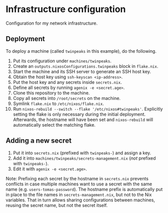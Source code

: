# Infrastructure configuration

Configuration for my network infrastructure.

## Deployment

To deploy a machine (called `twinpeaks` in this example), do the following.

1. Put its configuration under `machines/twinpeaks`.
2. Create an `outputs.nixosConfigurations.twinpeaks` block in `flake.nix`.
3. Start the machine and its SSH server to generate an SSH host key.
4. Obtain the host key using `ssh-keyscan <ip-address>`.
5. Put the host key and any secrets inside `secrets.nix`.
6. Define all secrets by running `agenix -e <secret.age>`.
7. Clone this repository to the machine.
8. Copy all secrets into `/root/secrets` on the machine.
9. Symlink `flake.nix` to `/etc/nixos/flake.nix`.
10. Run `nixos-rebuild --switch --flake '/etc/nixos#twinpeaks'`. Explicitly 
    setting the flake is only necessary during the initial deployment. 
    Afterwards, the hostname will have been set and `nixos-rebuild` will 
    automatically select the matching flake.

## Adding a new secret

1. Put it into `secrets.nix` (prefixed with `twinpeaks-`) and assign a key.
2. Add it into `machines/twinpeaks/secrets-management.nix` (_not_ prefixed with 
   `twinpeaks-`).
3. Edit it with `agenix -e <secret.age>`.

Note: Prefixing each secret by the hostname in `secrets.nix` prevents conflicts 
in case multiple machines want to use a secret with the same name (e.g. 
`users-tomas-password`). The hostname prefix is automatically put in place to 
the file names in `secrets-management.nix`, but not to the Nix variables. That 
in turn allows sharing configurations between machines, reusing the secret 
name, but not the secret itself.

